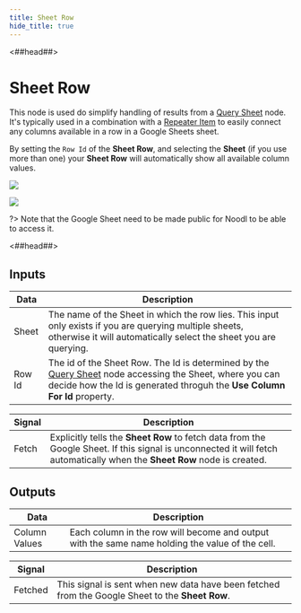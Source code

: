```yaml
---
title: Sheet Row
hide_title: true
---
```


<##head##>

# Sheet Row

This node is used do simplify handling of results from a [Query Sheet](/library/modules/gsheets/node-docs/sheet-row) node. It's typically used in a combination with a [Repeater Item](/nodes/ui-controls/repeater-item) to easily connect any columns available in a row in a Google Sheets sheet.

By setting the `Row Id` of the **Sheet Row**, and selecting the **Sheet** (if you use more than one) your **Sheet Row** will automatically show all available column values.

<div className="ndl-image-with-background l">

![](library/modules/gsheets/node-docs/sheet-row/sheet-row-1.png)

</div>

<div className="ndl-image-with-background l">

![](library/modules/gsheets/node-docs/sheet-row/sheet-row-2.png)

</div>

?> Note that the Google Sheet need to be made public for Noodl to be able to access it.

<##head##>

## Inputs

| Data                                     | Description                                                                                                                                                                                                                           |
| ---------------------------------------- | ------------------------------------------------------------------------------------------------------------------------------------------------------------------------------------------------------------------------------------- |
| <span className="ndl-data">Sheet</span>  | The name of the Sheet in which the row lies. This input only exists if you are querying multiple sheets, otherwise it will automatically select the sheet you are querying.                                                           |
| <span className="ndl-data">Row Id</span> | The id of the Sheet Row. The Id is determined by the [Query Sheet](/library/modules/gsheets/node-docs/query-sheet) node accessing the Sheet, where you can decide how the Id is generated throguh the **Use Column For Id** property. |

| Signal                                    | Description                                                                                                                                                               |
| ----------------------------------------- | ------------------------------------------------------------------------------------------------------------------------------------------------------------------------- |
| <span className="ndl-signal">Fetch</span> | Explicitly tells the **Sheet Row** to fetch data from the Google Sheet. If this signal is unconnected it will fetch automatically when the **Sheet Row** node is created. |

## Outputs

| Data                                            | Description                                                                                     |
| ----------------------------------------------- | ----------------------------------------------------------------------------------------------- |
| <span className="ndl-data">Column Values</span> | Each column in the row will become and output with the same name holding the value of the cell. |

| Signal                                      | Description                                                                                     |
| ------------------------------------------- | ----------------------------------------------------------------------------------------------- |
| <span className="ndl-signal">Fetched</span> | This signal is sent when new data have been fetched from the Google Sheet to the **Sheet Row**. |
